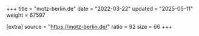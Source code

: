 +++
title = "motz-berlin.de"
date = "2022-03-22"
updated = "2025-05-11"
weight = 67597

[extra]
source = "https://motz-berlin.de/"
ratio = 92
size = 66
+++
